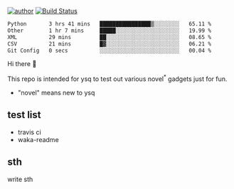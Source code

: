 [![author](https://img.shields.io/badge/author-ysq-green)](https://github.com/Yang-Shiqin)
[![Build Status](https://app.travis-ci.com/Yang-Shiqin/testall.svg?branch=main)](https://app.travis-ci.com/Yang-Shiqin/testall)

<!--START_SECTION:waka-->

```txt
Python       3 hrs 41 mins   ████████████████▒░░░░░░░░   65.11 %
Other        1 hr 7 mins     █████░░░░░░░░░░░░░░░░░░░░   19.99 %
XML          29 mins         ██░░░░░░░░░░░░░░░░░░░░░░░   08.65 %
CSV          21 mins         █▓░░░░░░░░░░░░░░░░░░░░░░░   06.21 %
Git Config   0 secs          ░░░░░░░░░░░░░░░░░░░░░░░░░   00.04 %
```

<!--END_SECTION:waka-->

Hi there 👋

This repo is intended for ysq to test out various novel<sup>*</sup> gadgets just for fun.

- "novel" means new to ysq

## test list
- travis ci
- waka-readme


## sth
write sth


